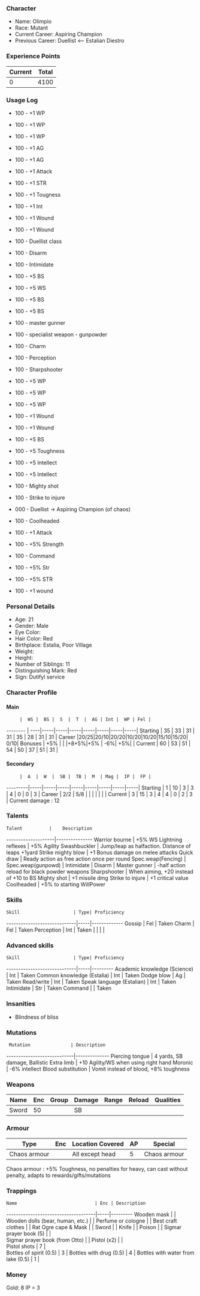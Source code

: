 ### Character
- Name: Olimpio
- Race: Mutant
- Current Career: Aspiring Champion
- Previous Career: Duellist <-- Estalian Diestro

### Experience Points
Current | Total
--------|------
    0   | 4100
    
### Usage Log
- 100 - +1 WP
- 100 - +1 WP
- 100 - +1 WP
- 100 - +1 AG
- 100 - +1 AG
- 100 - +1 Attack
- 100 - +1 STR
- 100 - +1 Tougness
- 100 - +1 Int
- 100 - +1 Wound
- 100 - +1 Wound
- 100 - Duellist class
- 100 - Disarm
- 100 - Intimidate
- 100 - +5 BS
- 100 - +5 WS
- 100 - +5 BS
- 100 - +5 BS
- 100 - master gunner
- 100 - specialist weapon - gunpowder
- 100 - Charm
- 100 - Perception
- 100 - Sharpshooter
- 100 - +5 WP
- 100 - +5 WP
- 100 - +5 WP

- 100 - +1 Wound
- 100 - +1 Wound
- 100 - +5 BS
- 100 - +5 Toughness
- 100 - +5 Intellect

- 100 - +5 Intellect
- 100 - Mighty shot   
- 100 - Strike to injure
- 000 - Duellist -> Aspiring Champion (of chaos)
- 100 - Coolheaded
- 100 - +1 Attack
- 100 - +5% Strength

- 100 - Command
- 100 - +5% Str
- 100 - +5% STR
- 100 - +1 wound



### Personal Details
- Age: 21
- Gender: Male
- Eye Color: 
- Hair Color: Red
- Birthplace: Estalia, Poor Village
- Weight: 
- Height: 
- Number of Siblings: 11
- Distinguishing Mark: Red
- Sign: Dutifyl service

### Character Profile

#### Main
         |  WS |  BS |  S  |  T  |  AG | Int |  WP | Fel |
-------- | ----|-----|-----|-----|-----|-----|-----|-----|
Starting |  35 |  33 |  31 |  31 |  35 |  28 |  31 |  31 |
Career   |20/25|20/10|20/20|10/20|10/20|15/10|15/20| 0/10|
Bonuses  | +5% |     |     |+8+5%|+5%  |  -6%|  +5%|     |
Current  |  60 |  53 |  51 |  54 |  50 |  37 |  51 |  31 |


#### Secondary
         |  A  |  W  |  SB |  TB |  M  | Mag |  IP |  FP |
---------|-----|-----|-----|-----|-----|-----|-----|-----|
Starting |  1  |  10 |  3  |  3  |  4  |  0  |  0  |  3  |
Career   | 2/2 | 5/8 |     |     |     |     |     |     |
Current  |  3  |  15 |  3  |  4  |  4  |  0  |  2  |  3  |
Current damage : 12
  
### Talents
    Talent          |    Description
--------------------|---------------
Warrior bourne      | +5% WS
Lightning reflexes  | +5% Agility
Swashbuckler        | Jump/leap as halfaction. Distance of leaps +1yard
Strike mighty blow  | +1 Bonus damage on melee attacks
Quick draw          | Ready action as free action once per round
Spec.weap(Fencing)  |
Spec.weap(gunpowd)  |
Intimidate          |
Disarm              |
Master gunner       | -half action reload for black powder weapons
Sharpshooter        | When aiming, +20 instead of +10 to BS
 Mighty shot        |  +1 missile dmg
Strike to injure    | +1 critical value
Coolheaded          | +5% to starting WillPower

### Skills
    Skill                    | Type| Proficiency
-----------------------------|-----|-------------
Gossip                       | Fel | Taken
Charm                        | Fel | Taken
Perception                   | Int | Taken
                             |     | 
                             |     | 



### Advanced skills
    Skill                    | Type| Proficiency
-----------------------------|-----|---------
Academic knowledge (Science) | Int | Taken
Common knowledge  (Estalia)  | Int | Taken
Dodge blow                   | Ag  | Taken
Read/write                   | Int | Taken
Speak language (Estalian)    | Int | Taken
Intimidate                   | Str | Taken
Command                      |     | Taken

### Insanities
 - Blindness of bliss
 

### Mutations
     Mutation               | Description
----------------------------|--------------
Piercing tongue             | 4 yards, SB damage, Ballistic
Extra limb                  | +10 Agility/WS when using right hand
Moronic                     | -6% intellect
Blood substitution          | Vomit instead of blood, +8% toughness

### Weapons
   Name  | Enc | Group | Damage | Range | Reload | Qualities
-------- |-----|-------|--------|-------|--------|---------------------------------
   Sword |  50 |       |   SB   |       |        |
  
### Armour
   Type     | Enc | Location Covered | AP | Special
------------|-----|------------------|----|---------------
Chaos armour|     | All except head  | 5  | Chaos armour

Chaos armour : +5% Toughness, no penalties for heavy, can cast without penalty, adapts to rewards/gifts/mutations

### Trappings
    Name                             | Enc | Description
-------------------------------------|-----|---------
Wooden mask                          |     |
Wooden dolls  (bear, human, etc.)    |     |
Perfume or cologne                   |     | 
Best craft clothes                   |     | 
Rat Ogre cape & Mask                 |     |
Sword                                |     | 
Knife          	        	         |     |
Poison                               |     |
Sigmar prayer book (5)               |     |   
Sigmar prayer book (from Otto)       |     |
Pistol              (x2)             |     |   
Pistol shots                         |  7  |   
Bottles of spirit (0.5)              |  3  |
Bottles with drug (0.5)              |  4  |
Bottles with water from lake (0.5)   |  1  |

### Money
Gold: 8
IP = 3

